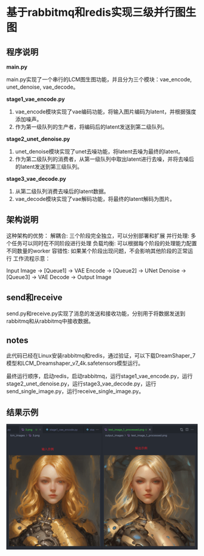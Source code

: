 # 基于rabbitmq和redis实现三级并行图生图

## 程序说明

**main.py**

main.py实现了一个串行的LCM图生图功能，并且分为三个模块：vae_encode, unet_denoise, vae_decode。

**stage1_vae_encode.py**

1. vae_encode模块实现了vae编码功能，将输入图片编码为latent，并根据强度添加噪声。
2. 作为第一级队列的生产者，将编码后的latent发送到第二级队列。

**stage2_unet_denoise.py**

1. unet_denoise模块实现了unet去噪功能，将latent去噪为最终的latent。
2. 作为第二级队列的消费者，从第一级队列中取出latent进行去噪，并将去噪后的latent发送到第三级队列。

**stage3_vae_decode.py**

1. 从第二级队列消费去噪后的latent数据。
2. vae_decode模块实现了vae解码功能，将最终的latent解码为图片。 

## 架构说明

这种架构的优势：
解耦合: 三个阶段完全独立，可以分别部署和扩展
并行处理: 多个任务可以同时在不同阶段进行处理
负载均衡: 可以根据每个阶段的处理能力配置不同数量的worker
容错性: 如果某个阶段出现问题，不会影响其他阶段的正常运行
工作流程示意：

 Input Image → [Queue1] → VAE Encode → [Queue2] → UNet Denoise → [Queue3] → VAE Decode → Output Image

## send和receive

send.py和receive.py实现了消息的发送和接收功能，分别用于将数据发送到rabbitmq和从rabbitmq中接收数据。

## notes

此代码已经在Linux安装rabbitmq和redis，通过验证，可以下载DreamShaper_7模型和LCM_Dreamshaper_v7_4k.safetensors模型运行。

最终运行顺序，启动redis，启动rabbitmq，运行stage1_vae_encode.py，运行stage2_unet_denoise.py，运行stage3_vae_decode.py，运行send_single_image.py，运行receive_single_image.py。

## 结果示例

![image](./result.png)